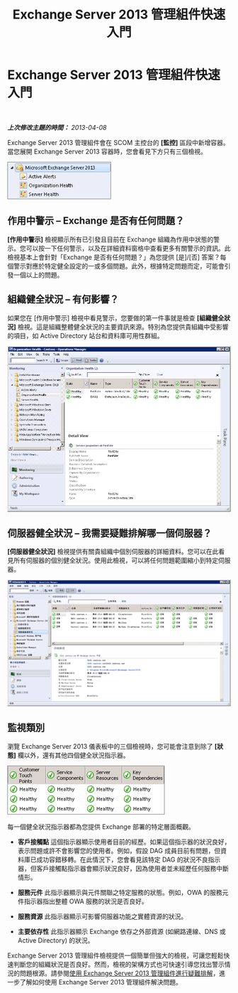 ﻿---
title: Exchange Server 2013 管理組件快速入門
TOCTitle: Exchange Server 2013 管理組件快速入門
ms:assetid: 72d1609f-ab32-44d8-aa40-b1de587442d2
ms:mtpsurl: https://technet.microsoft.com/zh-tw/library/Dn195908(v=EXCHG.150)
ms:contentKeyID: 53276430
ms.date: 08/29/2014
mtps_version: v=EXCHG.150
ms.translationtype: HT
---

# Exchange Server 2013 管理組件快速入門

 

_**上次修改主題的時間：** 2013-04-08_

Exchange Server 2013 管理組件會在 SCOM 主控台的 **\[監控\]** 區段中新增容器。當您展開 Exchange Server 2013 容器時，您會看見下方只有三個檢視。

![Exchange 2013 管理組件容器](images/Dn195908.253b4ec5-2103-4b0c-a22e-5ebd24d08600(EXCHG.150).png "Exchange 2013 管理組件容器")

## 作用中警示 – Exchange 是否有任何問題？

**\[作用中警示\]** 檢視顯示所有已引發且目前在 Exchange 組織為作用中狀態的警示。您可以按一下任何警示，以及在詳細資料窗格中查看更多有關警示的資訊。此檢視基本上會針對「Exchange 是否有任何問題？」為您提供 \[是\]/\[否\] 答案？每個警示對應於特定健全設定的一或多個問題。此外，根據特定問題而定，可能會引發一個以上的問題。

## 組織健全狀況 – 有何影響？

如果您在 \[作用中警示\] 檢視中看見警示，您要做的第一件事就是檢查 **\[組織健全狀況\]** 檢視。這是組織整體健全狀況的主要資訊來源。特別為您提供貴組織中受影響的項目，如 Active Directory 站台和資料庫可用性群組。

![組織健康狀況](images/Dn195908.603c920b-7b88-4956-87d9-09d93fa6cba3(EXCHG.150).png "組織健康狀況")

## 伺服器健全狀況 – 我需要疑難排解哪一個伺服器？

**\[伺服器健全狀況\]** 檢視提供有關貴組織中個別伺服器的詳細資料。您可以在此看見所有伺服器的個別健全狀況。使用此檢視，可以將任何問題範圍縮小到特定伺服器。

![伺服器健康狀況](images/Dn195908.c863be83-fc4b-4daf-a18b-27b1aae15b1d(EXCHG.150).png "伺服器健康狀況")

## 監視類別

瀏覽 Exchange Server 2013 儀表板中的三個檢視時，您可能會注意到除了 **\[狀態\]** 欄以外，還有其他四個健全狀況指示器。

![Exchange 健康指示器](images/Dn195908.dd10ed0b-abe5-41aa-8d43-b4fb10133984(EXCHG.150).png "Exchange 健康指示器")

每一個健全狀況指示器都為您提供 Exchange 部署的特定層面概觀。

  - **客戶接觸點** 這個指示器顯示使用者目前的經歷。如果這個指示器的狀況良好，表示問題或許不會影響您的使用者。例如，假設 DAG 成員目前有問題，但資料庫已成功容錯移轉。在此情況下，您會看見該特定 DAG 的狀況不良指示器，但客戶接觸點指示器會顯示狀況良好，因為使用者並未經歷任何服務中斷情形。

  - **服務元件** 此指示器顯示與元件關聯之特定服務的狀態。例如，OWA 的服務元件指示器指出整體 OWA 服務的狀況是否良好。

  - **服務資源** 此指示器顯示可影響伺服器功能之實體資源的狀況。

  - **主要依存性** 此指示器顯示 Exchange 依存之外部資源 (如網路連線、DNS 或 Active Directory) 的狀況。

Exchange Server 2013 管理組件檢視提供一個簡單但強大的檢視，可讓您輕鬆快速判斷您的組織狀況是否良好。然而，檢視的架構方式也可快速引導您找出警示情況的問題根源。請參閱[使用 Exchange Server 2013 管理組件進行疑難排解](using-the-exchange-server-2013-management-pack-for-troubleshooting.md)，進一步了解如何使用 Exchange Server 2013 管理組件解決問題。

